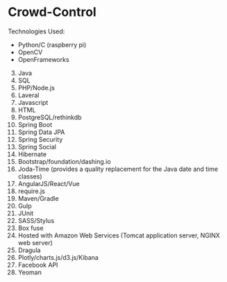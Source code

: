 # Crowd-Control
Technologies Used:

* Python/C (raspberry pi)
* OpenCV
* OpenFrameworks
3. Java
4. SQL
5. PHP/Node.js
6. Laveral
5. Javascript
6. HTML
4. PostgreSQL/rethinkdb
5. Spring Boot
6. Spring Data JPA
7. Spring Security
8. Spring Social
8. Hibernate
9. Bootstrap/foundation/dashing.io
10. Joda-Time (provides a quality replacement for the Java date and time classes)
11. AngularJS/React/Vue
12. require.js
12. Maven/Gradle
13. Gulp
14. JUnit
15. SASS/Stylus
16. Box fuse
17. Hosted with Amazon Web Services (Tomcat application server, NGINX web server)
18. Dragula
19. Plotly/charts.js/d3.js/Kibana
20. Facebook API
21. Yeoman

